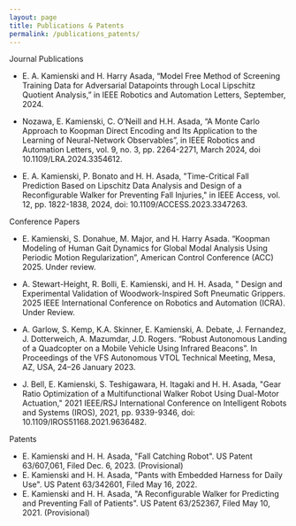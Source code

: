 ```yaml
---
layout: page
title: Publications & Patents
permalink: /publications_patents/
---
```

Journal Publications
- E. A. Kamienski and H. Harry Asada, “Model Free Method of Screening Training Data for Adversarial Datapoints through Local Lipschitz Quotient Analysis,” in IEEE Robotics and Automation Letters, September, 2024. 

- Nozawa, E. Kamienski, C. O’Neill and H.H. Asada, “A Monte Carlo Approach to Koopman Direct Encoding and Its Application to the Learning of Neural-Network Observables”, in IEEE Robotics and Automation Letters, vol. 9, no. 3, pp. 2264-2271, March 2024, doi 10.1109/LRA.2024.3354612.

- E. A. Kamienski, P. Bonato and H. H. Asada, "Time-Critical Fall Prediction Based on Lipschitz Data Analysis and Design of a Reconfigurable Walker for Preventing Fall Injuries," in IEEE Access, vol. 12, pp. 1822-1838, 2024, doi: 10.1109/ACCESS.2023.3347263.

Conference Papers
- E. Kamienski, S. Donahue, M. Major, and H. Harry Asada. “Koopman Modeling of Human Gait Dynamics for Global Modal Analysis Using Periodic Motion Regularization”, American Control Conference (ACC) 2025. Under review.

- A. Stewart-Height, R. Bolli, E. Kamienski, and H. H. Asada, " Design and Experimental Validation of Woodwork-Inspired Soft Pneumatic Grippers. 2025 IEEE International Conference on Robotics and Automation (ICRA). Under Review.

- A. Garlow, S. Kemp, K.A. Skinner, E. Kamienski, A. Debate, J. Fernandez, J. Dotterweich, A. Mazumdar, J.D. Rogers. “Robust Autonomous Landing of a Quadcopter on a Mobile Vehicle Using Infrared Beacons”. In Proceedings of the VFS Autonomous VTOL Technical Meeting, Mesa, AZ, USA, 24–26 January 2023.

- J. Bell, E. Kamienski, S. Teshigawara, H. Itagaki and H. H. Asada, "Gear Ratio Optimization of a Multifunctional Walker Robot Using Dual-Motor Actuation," 2021 IEEE/RSJ International Conference on Intelligent Robots and Systems (IROS), 2021, pp. 9339-9346, doi: 10.1109/IROS51168.2021.9636482. 

Patents

- E. Kamienski and H. H. Asada, "Fall Catching Robot". US Patent 63/607,061, Filed Dec. 6, 2023. (Provisional) 
- E. Kamienski and H. H. Asada, "Pants with Embedded Harness for Daily Use". US Patent 63/342601, Filed May 16, 2022.  
- E. Kamienski and H. H. Asada, "A Reconfigurable Walker for Predicting and Preventing Fall of Patients". US Patent 63/252367, Filed May 10, 2021. (Provisional)  

